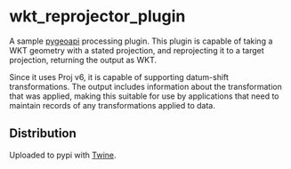 # wkt_reprojector_plugin

A sample [pygeoapi]() processing plugin. This plugin is capable of taking a WKT geometry with a stated projection, and reprojecting it to a target projection, returning the output as WKT.

Since it uses Proj v6, it is capable of supporting datum-shift transformations. The output includes information about the transformation that was applied, making this suitable for use by applications that need to maintain records of any transformations applied to data.

## Distribution

Uploaded to pypi with [Twine](https://pypi.org/project/twine/).
